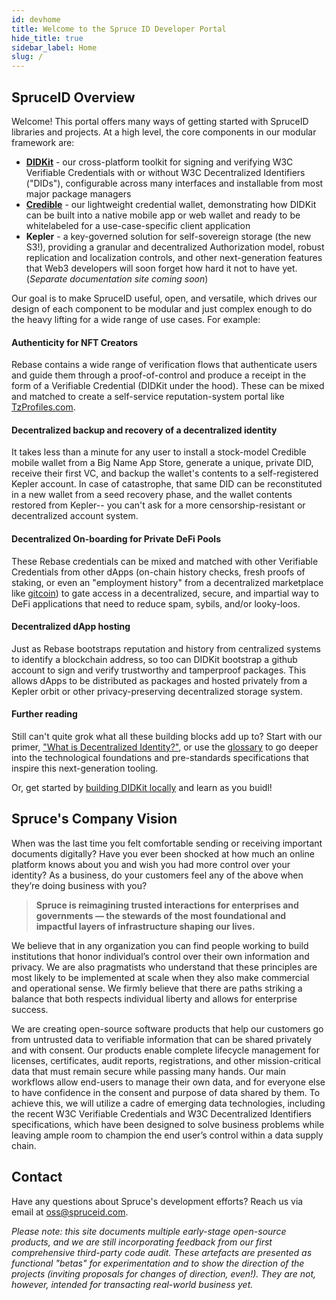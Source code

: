 ```yaml
---
id: devhome
title: Welcome to the Spruce ID Developer Portal
hide_title: true
sidebar_label: Home
slug: /
---
```


## SpruceID Overview

Welcome! This portal offers many ways of getting started with SpruceID libraries
and projects.  At a high level, the core components in our modular framework
are:

- [**DIDKit**](/docs/didkit) - our cross-platform toolkit for signing and
  verifying W3C Verifiable Credentials with or without W3C Decentralized
  Identifiers ("DIDs"), configurable across many interfaces and installable from
  most major package managers
- [**Credible**](/docs/credible) - our lightweight credential wallet,
  demonstrating how DIDKit can be built into a native mobile app or web wallet
  and ready to be whitelabeled for a use-case-specific client application
- **Kepler** - a key-governed solution for self-sovereign storage (the new S3!),
  providing a granular and decentralized Authorization model, robust replication
  and localization controls, and other next-generation features that Web3
  developers will soon forget how hard it not to have yet. (*Separate documentation site coming soon*)

Our goal is to make SpruceID useful, open, and versatile, which drives our
design of each component to be modular and just complex enough to do the heavy
lifting for a wide range of use cases.  For example:

#### Authenticity for NFT Creators
Rebase contains a wide range of verification flows that authenticate users and
guide them through a proof-of-control and produce a receipt in the form of a
Verifiable Credential (DIDKit under the hood). These can be mixed and matched to
create a self-service reputation-system portal like
[TzProfiles.com](https://tzprofiles.com).

#### Decentralized backup and recovery of a decentralized identity
It takes less than a minute for any user to install a stock-model Credible
mobile wallet from a Big Name App Store, generate a unique, private DID, receive
their first VC, and backup the wallet's contents to a self-registered Kepler
account. In case of catastrophe, that same DID can be reconstituted in a new
wallet from a seed recovery phase, and the wallet contents restored from
Kepler-- you can't ask for a more censorship-resistant or decentralized account
system.

#### Decentralized On-boarding for Private DeFi Pools
These Rebase credentials can be mixed and matched with other Verifiable
Credentials from other dApps (on-chain history checks, fresh proofs of staking,
or even an "employment history" from a decentralized marketplace like
[gitcoin](https://gitcoin.co)) to gate access in a decentralized, secure, and
impartial way to DeFi applications that need to reduce spam, sybils, and/or
looky-loos.

#### Decentralized dApp hosting
Just as Rebase bootstraps reputation and history from centralized systems to
identify a blockchain address, so too can DIDKit bootstrap a github account to
sign and verify trustworthy and tamperproof packages. This allows dApps to be
distributed as packages and hosted privately from a Kepler orbit or other
privacy-preserving decentralized storage system.

#### Further reading
Still can't quite grok what all these building blocks add up to? Start with our
primer, ["What is Decentralized Identity?"](primer.md), or use the
[glossary](glossary.md) to go deeper into the technological foundations and
pre-standards specifications that inspire this next-generation tooling.

Or, get started by [building DIDKit locally](didkit/intro.md#getting-started)
and learn as you buidl! 

## Spruce's Company Vision

When was the last time you felt comfortable sending or receiving important
documents digitally? Have you ever been shocked at how much an online platform
knows about you and wish you had more control over your identity? As a business,
do your customers feel any of the above when they’re doing business with you?

> **Spruce is reimagining trusted interactions for enterprises and governments — the
> stewards of the most foundational and impactful layers of infrastructure shaping
> our lives.**
 
We believe that in any organization you can find people working to build
institutions that honor individual’s control over their own information and
privacy.  We are also pragmatists who understand that these principles are most
likely to be implemented at scale when they also make commercial and operational
sense. We firmly believe that there are paths striking a balance that both
respects individual liberty and allows for enterprise success.

We are creating open-source software products that help our customers go from
untrusted data to verifiable information that can be shared privately and with
consent. Our products enable complete lifecycle management for licenses,
certificates, audit reports, registrations, and other mission-critical data that
must remain secure while passing many hands. Our main workflows allow end-users
to manage their own data, and for everyone else to have confidence in the
consent and purpose of data shared by them. To achieve this, we will utilize a
cadre of emerging data technologies, including the recent W3C Verifiable
Credentials and W3C Decentralized Identifiers specifications, which have been
designed to solve business problems while leaving ample room to champion the end
user’s control within a data supply chain.

## Contact

Have any questions about Spruce's development efforts? Reach us via email at
oss@spruceid.com.

_Please note: this site documents multiple early-stage open-source products, and
we are still incorporating feedback from our first comprehensive third-party
code audit. These artefacts are presented as functional "betas" for
experimentation and to show the direction of the projects (inviting proposals
for changes of direction, even!). They are not, however, intended for
transacting real-world business yet._